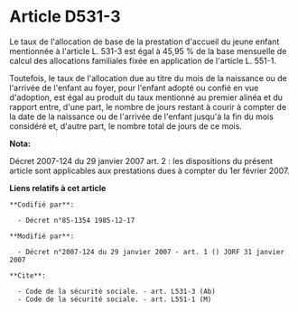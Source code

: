 # Article D531-3

Le taux de l'allocation de base de la prestation d'accueil du jeune enfant mentionnée à l'article L. 531-3 est égal à 45,95 %
de la base mensuelle de calcul des allocations familiales fixée en application de l'article L. 551-1.

Toutefois, le taux de l'allocation due au titre du mois de la naissance ou de l'arrivée de l'enfant au foyer, pour l'enfant
adopté ou confié en vue d'adoption, est égal au produit du taux mentionné au premier alinéa et du rapport entre, d'une part,
le nombre de jours restant à courir à compter de la date de la naissance ou de l'arrivée de l'enfant jusqu'à la fin du mois
considéré et, d'autre part, le nombre total de jours de ce mois.

**Nota:**

Décret 2007-124 du 29 janvier 2007 art. 2 : les dispositions du présent article sont applicables aux prestations dues à
compter du 1er février 2007.

**Liens relatifs à cet article**

	**Codifié par**:

	  - Décret n°85-1354 1985-12-17

	**Modifié par**:

	  - Décret n°2007-124 du 29 janvier 2007 - art. 1 () JORF 31 janvier 2007

	**Cite**:

	  - Code de la sécurité sociale. - art. L531-3 (Ab)
	  - Code de la sécurité sociale. - art. L551-1 (M)
